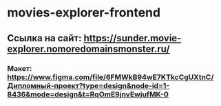 # movies-explorer-frontend

## Ссылка на сайт: https://sunder.movie-explorer.nomoredomainsmonster.ru/

### Макет: https://www.figma.com/file/6FMWkB94wE7KTkcCgUXtnC/Дипломный-проект?type=design&node-id=1-8436&mode=design&t=RqOmE9jnvEwjufMK-0